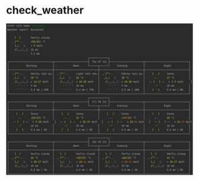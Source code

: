 # check_weather

![text](https://github.com/stroemihai/check_weather/blob/main/weather.JPG?raw=true)
